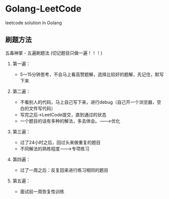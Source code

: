 # Golang-LeetCode
leetcode solution in Golang

## 刷题方法
五毒神掌 - 五遍刷题法 (切记题目只做一遍！！！)
1. 第一遍：
   - 5～15分钟思考，不会马上看高赞题解，选择比较好的题解，先记住，默写下来

2. 第二遍：
   - 不看别人的代码，马上自己写下来，进行debug（自己开一个浏览器，空白的文件写代码）
   - 写完之后->LeetCode提交，直到通过的状态
   - 一个题目的话有多种的解法，多去体会。--->优化

3. 第三遍：
   - 过了24小时之后，回过头来做重复的题目
   - 不同解法的熟练程度--->专项练习

4. 第四遍：
   - 过了一周之后：反复回来进行练习相同的题目

5. 第五遍：
   - 面试前一周恢复性训练